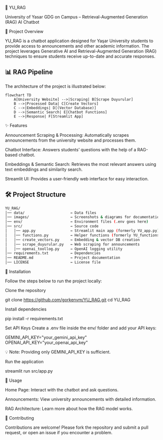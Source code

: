 📘 YU_RAG

University of Yasar GDG on Campus – Retrieval-Augmented Generation (RAG) AI Chatbot

📌 Project Overview

YU_RAG is a chatbot application designed for Yaşar University students to provide access to announcements and other academic information.
The project leverages Generative AI and Retrieval-Augmented Generation (RAG) techniques to ensure students receive up-to-date and accurate responses.


## 📊 RAG Pipeline

The architecture of the project is illustrated below:

```mermaid
flowchart TD
    A[University Website] -->|Scraping| B[Scrape Duyurular]
    B -->|Processed Data| C[Create Vectors]
    C -->|Embeddings| D[(Vector Database)]
    D -->|Semantic Search| E[Chatbot Functions]
    E -->|Response| F[Streamlit App]
```


✨ Features

Announcement Scraping & Processing: Automatically scrapes announcements from the university website and processes them.

Chatbot Interface: Answers students’ questions with the help of a RAG-based chatbot.

Embeddings & Semantic Search: Retrieves the most relevant answers using text embeddings and similarity search.

Streamlit UI: Provides a user-friendly web interface for easy interaction.

## 🛠️ Project Structure

```bash
YU_RAG/
│── data/                     → Data files
│── images/                   → Screenshots & diagrams for documentation
│── env/                      → Environment files (.env goes here)
│── src/                      → Source code
│   │── app.py                → Streamlit main app (formerly YU_app.py)
│   │── functions.py          → Helper functions (formerly YU_functions.py)
│   │── create_vectors.py     → Embedding & vector DB creation
│   │── scrape_duyurular.py   → Web scraping for announcements
│   │── openai_toollog.py     → OpenAI logging utility
│── requirements.txt          → Dependencies
│── README.md                 → Project documentation
│── LICENSE                   → License file
```

🚀 Installation

Follow the steps below to run the project locally:

Clone the repository

git clone https://github.com/gorkenvm/YU_RAG.git
cd YU_RAG


Install dependencies

pip install -r requirements.txt


Set API Keys
Create a .env file inside the env/ folder and add your API keys:

GEMINI_API_KEY="your_gemini_api_key"
OPENAI_API_KEY="your_openai_api_key"


💡 Note: Providing only GEMINI_API_KEY is sufficient.

Run the application

streamlit run src/app.py

📖 Usage

Home Page: Interact with the chatbot and ask questions.

Announcements: View university announcements with detailed information.

RAG Architecture: Learn more about how the RAG model works.

🤝 Contributing

Contributions are welcome!
Please fork the repository and submit a pull request, or open an issue if you encounter a problem.

